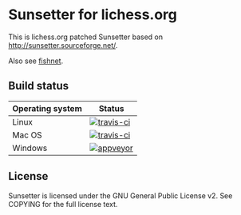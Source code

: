 Sunsetter for lichess.org
=========================

This is lichess.org patched Sunsetter based on
http://sunsetter.sourceforge.net/.

Also see [fishnet](https://github.com/niklasf/fishnet).

Build status
------------

Operating system | Status
--- | ---
Linux | [![travis-ci](https://travis-ci.org/niklasf/Sunsetter.svg?branch=master)](https://travis-ci.org/niklasf/Sunsetter)
Mac OS | [![travis-ci](https://travis-ci.org/niklasf/Sunsetter.svg?branch=master)](https://travis-ci.org/niklasf/Sunsetter)
Windows | [![appveyor](https://ci.appveyor.com/api/projects/status/tyk50ync87xiqybd/branch/master?svg=true)](https://ci.appveyor.com/project/niklasf/sunsetter)

License
-------

Sunsetter is licensed under the GNU General Public License v2. See COPYING
for the full license text.
